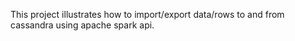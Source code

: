 This project illustrates how to import/export data/rows to and from cassandra using apache spark api. 
